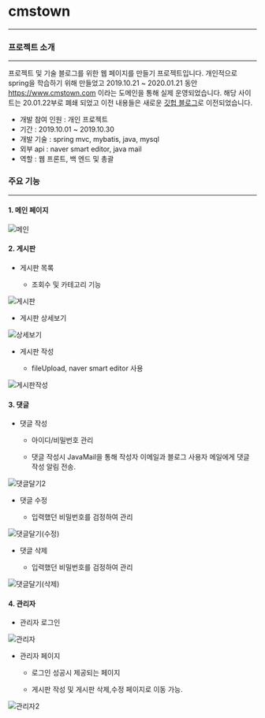 # cmstown
***

### 프로젝트 소개
***

프로젝트 및 기술 블로그를 위한 웹 페이지를 만들기 프로젝트입니다.
개인적으로 spring을 학습하기 위해 만들었고 
2019.10.21 ~ 2020.01.21 동안 https://www.cmstown.com 이라는 도메인을 통해 실제 운영되었습니다. 
해당 사이트는 20.01.22부로 폐쇄 되었고 이전 내용들은 새로운 [깃헙 블로그](https://chlalstjd430.github.io)로 이전되었습니다.
- 개발 참여 인원 : 개인 프로젝트
- 기간 : 2019.10.01 ~ 2019.10.30
- 개발 기술 : spring mvc, mybatis, java, mysql
- 외부 api : naver smart editor, java mail
- 역할 : 웹 프론트, 백 엔드 및 총괄


### 주요 기능
***

#### 1. 메인 페이지

![메인](https://user-images.githubusercontent.com/50758600/73132111-ecf57e00-4059-11ea-8cfc-dabc691911e0.jpg)


#### 2. 게시판


- 게시판 목록

  - 조회수 및 카테고리 기능

![게시판](https://user-images.githubusercontent.com/50758600/73132134-0eef0080-405a-11ea-8e7c-936cb6100e6c.jpg)

  

- 게시판 상세보기

![상세보기](https://user-images.githubusercontent.com/50758600/73132146-36de6400-405a-11ea-9c6a-6dac336a1351.png)

- 게시판 작성

  - fileUpload, naver smart editor 사용

![게시판작성](https://user-images.githubusercontent.com/50758600/73132154-507fab80-405a-11ea-89cc-b042df7c0636.jpg)


#### 3. 댓글

- 댓글 작성

  - 아이디/비밀번호 관리

  - 댓글 작성시 JavaMail을 통해 작성자 이메일과 블로그 사용자 메일에게 댓글 작성 알림 전송.

![댓글달기2](https://user-images.githubusercontent.com/50758600/73132196-efa4a300-405a-11ea-95f2-ccd06c2ba672.jpg)

- 댓글 수정

  - 입력했던 비밀번호를 검정하여 관리

![댓글달기(수정)](https://user-images.githubusercontent.com/50758600/73132222-5cb83880-405b-11ea-8168-c328145a6c4d.jpg)

- 댓글 삭제

  - 입력했던 비밀번호를 검정하여 관리

![댓글달기(삭제)](https://user-images.githubusercontent.com/50758600/73132230-7d808e00-405b-11ea-93a3-318ed5d58de5.jpg)

#### 4. 관리자

- 관리자 로그인

![관리자](https://user-images.githubusercontent.com/50758600/73132236-b882c180-405b-11ea-879f-5211acfc2d2d.jpg)

- 관리자 페이지

  - 로그인 성공시 제공되는 페이지

  - 게시판 작성 및 게시판 삭제,수정 페이지로 이동 가능.

![관리자2](https://user-images.githubusercontent.com/50758600/73132239-cf291880-405b-11ea-962b-ceb1f70bf80d.jpg)



